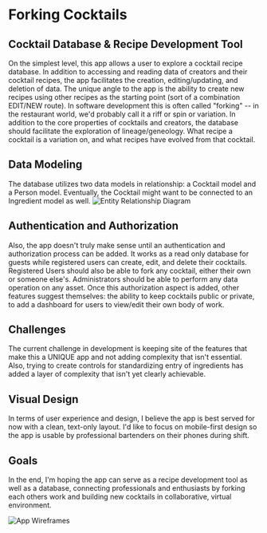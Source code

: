 # Forking Cocktails
## Cocktail Database & Recipe Development Tool

On the simplest level, this app allows a user to explore a cocktail recipe database. In addition to accessing and reading data of creators and their cocktail recipes, the app facilitates the creation, editing/updating, and deletion of data. The unique angle to the app is the ability to create new recipes using other recipes as the starting point (sort of a combination EDIT/NEW route). In software development this is often called "forking" -- in the restaurant world, we'd probably call it a riff or spin or variation.
In addition to the core properties of cocktails and creators, the database should facilitate the exploration of lineage/geneology. What recipe a cocktail is a variation on, and what recipes have evolved from that cocktail.

## Data Modeling
The database utilizes two data models in relationship: a Cocktail model and a Person model. Eventually, the Cocktail might want to be connected to an Ingredient model as well. 
![Entity Relationship Diagram](https://i.imgur.com/kAOKqTg.png)

## Authentication and Authorization
Also, the app doesn't truly make sense until an authentication and authorization process can be added. It works as a read only database for guests while registered users can create, edit, and delete their cocktails. Registered Users should also be able to fork any cocktail, either their own or someone else's. Administrators should be able to perform any data operation on any asset. Once this authorization aspect is added, other features suggest themselves: the ability to keep cocktails public or private, to add a dashboard for users to view/edit their own body of work.

## Challenges
The current challenge in development is keeping site of the features that make this a UNIQUE app and not adding complexity that isn't essential. Also, trying to create controls for standardizing entry of ingredients has added a layer of complexity that isn't yet clearly achievable. 

## Visual Design
In terms of user experience and design, I believe the app is best served for now with a clean, text-only layout. I'd like to focus on mobile-first design so the app is usable by professional bartenders on their phones during shift.

## Goals
In the end, I'm hoping the app can serve as a recipe development tool as well as a database, connecting professionals and enthusiasts by forking each others work and building new cocktails in collaborative, virtual environment.


![App Wireframes](https://i.imgur.com/IFdlqM1.png)